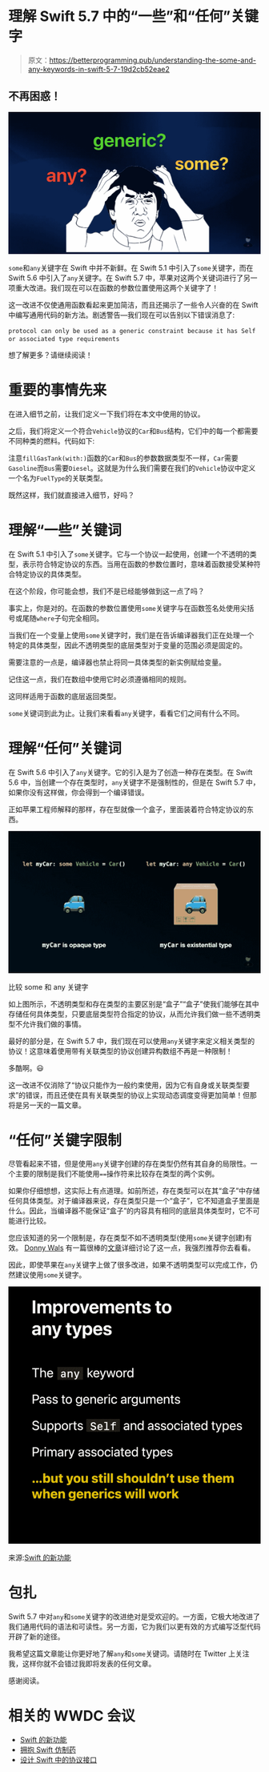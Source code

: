 # 理解 Swift 5.7 中的“一些”和“任何”关键字

> 原文：<https://betterprogramming.pub/understanding-the-some-and-any-keywords-in-swift-5-7-19d2cb52eae2>

## 不再困惑！

![](img/14b2a61f72af0f1bde9de2e04104cd41.png)

`some`和`any`关键字在 Swift 中并不新鲜。在 Swift 5.1 中引入了`some`关键字，而在 Swift 5.6 中引入了`any`关键字。在 Swift 5.7 中，苹果对这两个关键词进行了另一项重大改进。我们现在可以在函数的参数位置使用这两个关键字了！

这一改进不仅使通用函数看起来更加简洁，而且还揭示了一些令人兴奋的在 Swift 中编写通用代码的新方法。剧透警告—我们现在可以告别以下错误消息了:

```
protocol can only be used as a generic constraint because it has Self or associated type requirements
```

想了解更多？请继续阅读！

# 重要的事情先来

在进入细节之前，让我们定义一下我们将在本文中使用的协议。

之后，我们将定义一个符合`Vehicle`协议的`Car`和`Bus`结构，它们中的每一个都需要不同种类的燃料。代码如下:

注意`fillGasTank(with:)`函数的`Car`和`Bus`的参数数据类型不一样，`Car`需要`Gasoline`而`Bus`需要`Diesel`。这就是为什么我们需要在我们的`Vehicle`协议中定义一个名为`FuelType`的关联类型。

既然这样，我们就直接进入细节，好吗？

# 理解“一些”关键词

在 Swift 5.1 中引入了`some`关键字。它与一个协议一起使用，创建一个不透明的类型，表示符合特定协议的东西。当用在函数的参数位置时，意味着函数接受某种符合特定协议的具体类型。

在这个阶段，你可能会想，我们不是已经能够做到这一点了吗？

事实上，你是对的。在函数的参数位置使用`some`关键字与在函数签名处使用尖括号或尾随`where`子句完全相同。

当我们在一个变量上使用`some`关键字时，我们是在告诉编译器我们正在处理一个特定的具体类型，因此不透明类型的底层类型对于变量的范围必须是固定的。

需要注意的一点是，编译器也禁止将同一具体类型的新实例赋给变量。

记住这一点，我们在数组中使用它时必须遵循相同的规则。

这同样适用于函数的底层返回类型。

`some`关键词到此为止。让我们来看看`any`关键字，看看它们之间有什么不同。

# 理解“任何”关键词

在 Swift 5.6 中引入了`any`关键字。它的引入是为了创造一种存在类型。在 Swift 5.6 中，当创建一个存在类型时，`any`关键字不是强制性的，但是在 Swift 5.7 中，如果你没有这样做，你会得到一个编译错误。

正如苹果工程师解释的那样，存在型就像一个盒子，里面装着符合特定协议的东西。

![](img/f1ba9e5a59e20152cd7e88f370796ea2.png)

比较 some 和 any 关键字

如上图所示，不透明类型和存在类型的主要区别是“盒子”“盒子”使我们能够在其中存储任何具体类型，只要底层类型符合指定的协议，从而允许我们做一些不透明类型不允许我们做的事情。

最好的部分是，在 Swift 5.7 中，我们现在可以使用`any`关键字来定义相关类型的协议！这意味着使用带有关联类型的协议创建异构数组不再是一种限制！

多酷啊。😃

这一改进不仅消除了“协议只能作为一般约束使用，因为它有自身或关联类型要求”的错误，而且还使在具有关联类型的协议上实现动态调度变得更加简单！但那将是另一天的一篇文章。

# “任何”关键字限制

尽管看起来不错，但是使用`any`关键字创建的存在类型仍然有其自身的局限性。一个主要的限制是我们不能使用`==`操作符来比较存在类型的两个实例。

如果你仔细想想，这实际上有点道理。如前所述，存在类型可以在其“盒子”中存储任何具体类型。对于编译器来说，存在类型只是一个“盒子”，它不知道盒子里面是什么。因此，当编译器不能保证“盒子”的内容具有相同的底层具体类型时，它不可能进行比较。

您应该知道的另一个限制是，存在类型不如不透明类型(使用`some`关键字创建)有效。 [Donny Wals](https://twitter.com/DonnyWals) 有一篇很棒的[文章](https://www.donnywals.com/what-is-the-any-keyword-in-swift/)详细讨论了这一点，我强烈推荐你去看看。

因此，即使苹果在`any`关键字上做了很多改进，如果不透明类型可以完成工作，仍然建议使用`some`关键字。

![](img/3b032a815eb8cd042b51974682102c0a.png)

来源:[Swift 的新功能](https://developer.apple.com/videos/play/wwdc2022-110354/?time=1726)

# 包扎

Swift 5.7 中对`any`和`some`关键字的改进绝对是受欢迎的。一方面，它极大地改进了我们通用代码的语法和可读性。另一方面，它为我们以更有效的方式编写泛型代码开辟了新的途径。

我希望这篇文章能让你更好地了解`any`和`some`关键词。请随时在 Twitter 上关注我，这样你就不会错过我即将发表的任何文章。

感谢阅读。

# 相关的 WWDC 会议

*   [Swift 的新功能](https://developer.apple.com/videos/play/wwdc2022-110354/?time=1726)
*   [拥抱 Swift 仿制药](https://developer.apple.com/videos/play/wwdc2022/110352/)
*   [设计 Swift 中的协议接口](https://developer.apple.com/videos/play/wwdc2022/110353)